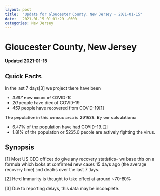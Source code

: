 ```yaml
---
layout: post
title:  "Update for Gloucester County, New Jersey - 2021-01-15"
date:   2021-01-15 01:01:29 -0600
categories: New Jersey
---
```


# Gloucester County, New Jersey
#### Updated 2021-01-15

## Quick Facts

In the last 7 days[3] we project there have been
- *3467* new cases of COVID-19
- *20* people have died of COVID-19
- *459* people have recovered from COVID-19[1]

The population in this census area is 291636. By our calculations:
- 6.47% of the population have had COVID-19.[2]
- 1.81% of the population or 5265.0 people are actively fighting the virus.

## Synopsis




[1] Most US CDC offices do give any recovery statistics- we base this on a formula which looks at confirmed new cases
15 days ago (the average recovery time) and deaths over the last 7 days.

[2] Herd Immunity is thought to take effect at around ~70-80%

[3] Due to reporting delays, this data may be incomplete.
 
    